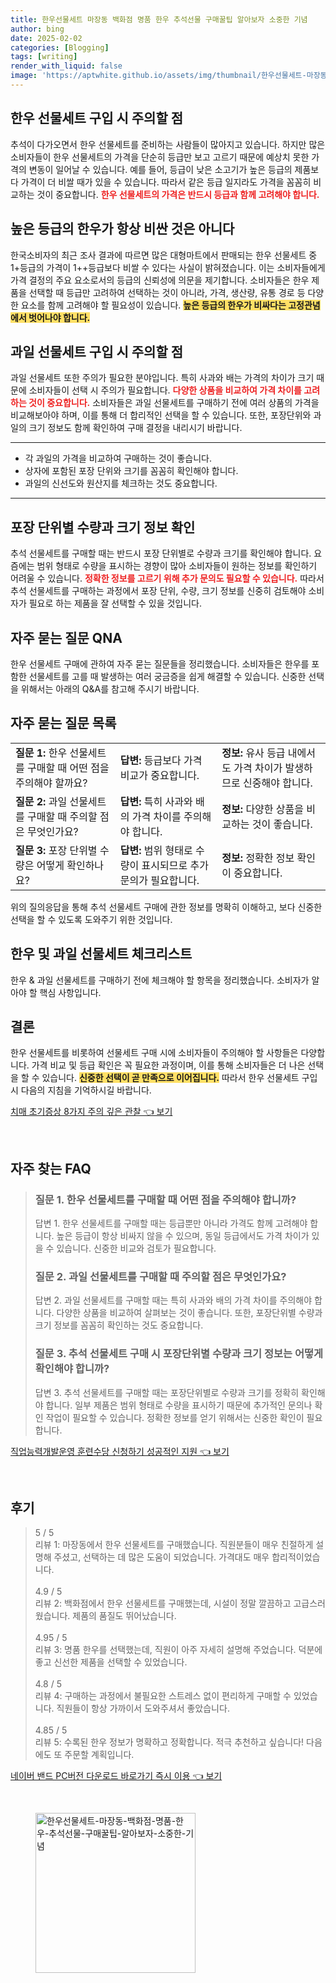 ```yaml
---
title: 한우선물세트 마장동 백화점 명품 한우 추석선물 구매꿀팁 알아보자 소중한 기념
author: bing
date: 2025-02-02
categories: [Blogging]
tags: [writing]
render_with_liquid: false
image: 'https://aptwhite.github.io/assets/img/thumbnail/한우선물세트-마장동-백화점-명품-한우-추석선물-구매꿀팁-알아보자-소중한-기념.webp'
---
```



<h2 id='한우선물세트구입시주의사항'>한우 선물세트 구입 시 주의할 점</h2>

<p>추석이 다가오면서 한우 선물세트를 준비하는 사람들이 많아지고 있습니다. 하지만 많은 소비자들이 한우 선물세트의 가격을 단순히 등급만 보고 고르기 때문에 예상치 못한 가격의 변동이 일어날 수 있습니다. 예를 들어, 등급이 낮은 소고기가 높은 등급의 제품보다 가격이 더 비쌀 때가 있을 수 있습니다. 따라서 같은 등급 일지라도 가격을 꼼꼼히 비교하는 것이 중요합니다. <b><span style="color: #ee2323;">한우 선물세트의 가격은 반드시 등급과 함께 고려해야 합니다.</span></b></p>

<h2 id='높은등급의비용'>높은 등급의 한우가 항상 비싼 것은 아니다</h2>

<p>한국소비자의 최근 조사 결과에 따르면 많은 대형마트에서 판매되는 한우 선물세트 중 1+등급의 가격이 1++등급보다 비쌀 수 있다는 사실이 밝혀졌습니다. 이는 소비자들에게 가격 결정의 주요 요소로서의 등급의 신뢰성에 의문을 제기합니다. 소비자들은 한우 제품을 선택할 때 등급만 고려하여 선택하는 것이 아니라, 가격, 생산량, 유통 경로 등 다양한 요소를 함께 고려해야 할 필요성이 있습니다. <b><span style="background-color: #ffe066;">높은 등급의 한우가 비싸다는 고정관념에서 벗어나야 합니다.</span></b></p>

<h2 id='과일선물세트구입시주의사항'>과일 선물세트 구입 시 주의할 점</h2>

<p>과일 선물세트 또한 주의가 필요한 분야입니다. 특히 사과와 배는 가격의 차이가 크기 때문에 소비자들이 선택 시 주의가 필요합니다. <b><span style="color: #ee2323;">다양한 상품을 비교하여 가격 차이를 고려하는 것이 중요합니다.</span></b> 소비자들은 과일 선물세트를 구매하기 전에 여러 상품의 가격을 비교해보아야 하며, 이를 통해 더 합리적인 선택을 할 수 있습니다. 또한, 포장단위와 과일의 크기 정보도 함께 확인하여 구매 결정을 내리시기 바랍니다.</p>

<hr />

<ul>
    <li>각 과일의 가격을 비교하여 구매하는 것이 좋습니다.</li>
    <li>상자에 포함된 포장 단위와 크기를 꼼꼼히 확인해야 합니다.</li>
    <li>과일의 신선도와 원산지를 체크하는 것도 중요합니다.</li>
</ul>

<hr />

<h2 id='포장단위별수량확인'>포장 단위별 수량과 크기 정보 확인</h2>

<p>추석 선물세트를 구매할 때는 반드시 포장 단위별로 수량과 크기를 확인해야 합니다. 요즘에는 범위 형태로 수량을 표시하는 경향이 많아 소비자들이 원하는 정보를 확인하기 어려울 수 있습니다. <b><span style="color: #ee2323;">정확한 정보를 고르기 위해 추가 문의도 필요할 수 있습니다.</span></b> 따라서 추석 선물세트를 구매하는 과정에서 포장 단위, 수량, 크기 정보를 신중히 검토해야 소비자가 필요로 하는 제품을 잘 선택할 수 있을 것입니다.</p>

<h2 id='자주묻는질문'>자주 묻는 질문 QNA</h2>

<p>한우 선물세트 구매에 관하여 자주 묻는 질문들을 정리했습니다. 소비자들은 한우를 포함한 선물세트를 고를 때 발생하는 여러 궁금증을 쉽게 해결할 수 있습니다. 신중한 선택을 위해서는 아래의 Q&A를 참고해 주시기 바랍니다.</p>

<h2 id='질문리스트'>자주 묻는 질문 목록</h2>

<table>
    <tr>
        <td><b>질문 1:</b> 한우 선물세트를 구매할 때 어떤 점을 주의해야 할까요?</td>
        <td><b>답변:</b> 등급보다 가격 비교가 중요합니다.</td>
        <td><b>정보:</b> 유사 등급 내에서도 가격 차이가 발생하므로 신중해야 합니다.</td>
    </tr>
    <tr>
        <td><b>질문 2:</b> 과일 선물세트를 구매할 때 주의할 점은 무엇인가요?</td>
        <td><b>답변:</b> 특히 사과와 배의 가격 차이를 주의해야 합니다.</td>
        <td><b>정보:</b> 다양한 상품을 비교하는 것이 좋습니다.</td>
    </tr>
    <tr>
        <td><b>질문 3:</b> 포장 단위별 수량은 어떻게 확인하나요?</td>
        <td><b>답변:</b> 범위 형태로 수량이 표시되므로 추가 문의가 필요합니다.</td>
        <td><b>정보:</b> 정확한 정보 확인이 중요합니다.</td>
    </tr>
</table>

<p>위의 질의응답을 통해 추석 선물세트 구매에 관한 정보를 명확히 이해하고, 보다 신중한 선택을 할 수 있도록 도와주기 위한 것입니다.</p>

<h2 id='선물세트체크리스트'>한우 및 과일 선물세트 체크리스트</h2>

<p>한우 & 과일 선물세트를 구매하기 전에 체크해야 할 항목을 정리했습니다. 소비자가 알아야 할 핵심 사항입니다.</p>

<h2 id='결론'>결론</h2>

<p>한우 선물세트를 비롯하여 선물세트 구매 시에 소비자들이 주의해야 할 사항들은 다양합니다. 가격 비교 및 등급 확인은 꼭 필요한 과정이며, 이를 통해 소비자들은 더 나은 선택을 할 수 있습니다. <b><span style="background-color: #ffe066;">신중한 선택이 곧 만족으로 이어집니다.</span></b> 따라서 한우 선물세트 구입 시 다음의 지침을 기억하시길 바랍니다.</p>


<p><a class="click-button" title="치매 초기증상 8가지 주의 깊은 관찰" href="https://aptwhite.github.io/posts/%EC%B9%98%EB%A7%A4-%EC%B4%88%EA%B8%B0%EC%A6%9D%EC%83%81-8%EA%B0%80%EC%A7%80-%EC%A3%BC%EC%9D%98-%EA%B9%8A%EC%9D%80-%EA%B4%80%EC%B0%B0/" rel="dofollow">치매 초기증상 8가지 주의 깊은 관찰 👈 보기</a></p><br>
<h2 id='자주_찾는_FAQ'>자주 찾는 FAQ</h2>
<div itemscope="" itemtype="https://schema.org/FAQPage"> 
<blockquote> 
<div itemscope="" itemprop="mainEntity" itemtype="https://schema.org/Question"> 
<h3 itemprop="name">질문 1. 한우 선물세트를 구매할 때 어떤 점을 주의해야 합니까?</h3> 
<div itemscope="" itemprop="acceptedAnswer" itemtype="https://schema.org/Answer"> 
<span itemprop="text"> 
<p>답변 1. 한우 선물세트를 구매할 때는 등급뿐만 아니라 가격도 함께 고려해야 합니다. 높은 등급이 항상 비싸지 않을 수 있으며, 동일 등급에서도 가격 차이가 있을 수 있습니다. 신중한 비교와 검토가 필요합니다.</p> 
</span> 
</div> 
</div> 

<div itemscope="" itemprop="mainEntity" itemtype="https://schema.org/Question"> 
<h3 itemprop="name">질문 2. 과일 선물세트를 구매할 때 주의할 점은 무엇인가요?</h3> 
<div itemscope="" itemprop="acceptedAnswer" itemtype="https://schema.org/Answer"> 
<span itemprop="text"> 
<p>답변 2. 과일 선물세트를 구매할 때는 특히 사과와 배의 가격 차이를 주의해야 합니다. 다양한 상품을 비교하여 살펴보는 것이 좋습니다. 또한, 포장단위별 수량과 크기 정보를 꼼꼼히 확인하는 것도 중요합니다.</p> 
</span> 
</div> 
</div> 

<div itemscope="" itemprop="mainEntity" itemtype="https://schema.org/Question"> 
<h3 itemprop="name">질문 3. 추석 선물세트 구매 시 포장단위별 수량과 크기 정보는 어떻게 확인해야 합니까?</h3> 
<div itemscope="" itemprop="acceptedAnswer" itemtype="https://schema.org/Answer"> 
<span itemprop="text"> 
<p>답변 3. 추석 선물세트를 구매할 때는 포장단위별로 수량과 크기를 정확히 확인해야 합니다. 일부 제품은 범위 형태로 수량을 표시하기 때문에 추가적인 문의나 확인 작업이 필요할 수 있습니다. 정확한 정보를 얻기 위해서는 신중한 확인이 필요합니다.</p> 
</span> 
</div> 
</div> 
</blockquote> 
</div>
<p><a class="click-button" title="직업능력개발운영 훈련수당 신청하기 성공적인 지원" href="https://aptwhite.github.io/posts/%EC%A7%81%EC%97%85%EB%8A%A5%EB%A0%A5%EA%B0%9C%EB%B0%9C%EC%9A%B4%EC%98%81-%ED%9B%88%EB%A0%A8%EC%88%98%EB%8B%B9-%EC%8B%A0%EC%B2%AD%ED%95%98%EA%B8%B0-%EC%84%B1%EA%B3%B5%EC%A0%81%EC%9D%B8-%EC%A7%80%EC%9B%90/" rel="dofollow">직업능력개발운영 훈련수당 신청하기 성공적인 지원 👈 보기</a></p><br>
<h2 id='후기'>후기</h2>
<div itemscope itemtype="https://schema.org/Product">
  <blockquote>
  <div itemprop="review" itemscope itemtype="https://schema.org/Review">
      <div itemprop="reviewRating" itemscope itemtype="https://schema.org/Rating"> <span itemprop="ratingValue">5</span> / <span itemprop="bestRating">5</span> </div>
      <span itemprop="reviewBody">리뷰 1: 마장동에서 한우 선물세트를 구매했습니다. 직원분들이 매우 친절하게 설명해 주셨고, 선택하는 데 많은 도움이 되었습니다. 가격대도 매우 합리적이었습니다.</span>
  </div>
  <br>
  <div itemprop="review" itemscope itemtype="https://schema.org/Review">
      <div itemprop="reviewRating" itemscope itemtype="https://schema.org/Rating"> <span itemprop="ratingValue">4.9</span> / <span itemprop="bestRating">5</span> </div>
      <span itemprop="reviewBody">리뷰 2: 백화점에서 한우 선물세트를 구매했는데, 시설이 정말 깔끔하고 고급스러웠습니다. 제품의 품질도 뛰어났습니다.</span>
  </div>
  <br>
  <div itemprop="review" itemscope itemtype="https://schema.org/Review">
      <div itemprop="reviewRating" itemscope itemtype="https://schema.org/Rating"> <span itemprop="ratingValue">4.95</span> / <span itemprop="bestRating">5</span> </div>
      <span itemprop="reviewBody">리뷰 3: 명품 한우를 선택했는데, 직원이 아주 자세히 설명해 주었습니다. 덕분에 좋고 신선한 제품을 선택할 수 있었습니다.</span>
  </div>
  <br>
  <div itemprop="review" itemscope itemtype="https://schema.org/Review">
      <div itemprop="reviewRating" itemscope itemtype="https://schema.org/Rating"> <span itemprop="ratingValue">4.8</span> / <span itemprop="bestRating">5</span> </div>
      <span itemprop="reviewBody">리뷰 4: 구매하는 과정에서 불필요한 스트레스 없이 편리하게 구매할 수 있었습니다. 직원들이 항상 가까이서 도와주셔서 좋았습니다.</span>
  </div>
  <br>
  <div itemprop="review" itemscope itemtype="https://schema.org/Review">
      <div itemprop="reviewRating" itemscope itemtype="https://schema.org/Rating"> <span itemprop="ratingValue">4.85</span> / <span itemprop="bestRating">5</span> </div>
      <span itemprop="reviewBody">리뷰 5: 수록된 한우 정보가 명확하고 정확합니다. 적극 추천하고 싶습니다! 다음에도 또 주문할 계획입니다.</span>
  </div>
  </blockquote>
</div>
<p><a class="click-button" title="네이버 밴드 PC버전 다운로드 바로가기 즉시 이용" href="https://aptwhite.github.io/posts/%EB%84%A4%EC%9D%B4%EB%B2%84-%EB%B0%B4%EB%93%9C-PC%EB%B2%84%EC%A0%84-%EB%8B%A4%EC%9A%B4%EB%A1%9C%EB%93%9C-%EB%B0%94%EB%A1%9C%EA%B0%80%EA%B8%B0-%EC%A6%89%EC%8B%9C-%EC%9D%B4%EC%9A%A9/" rel="dofollow">네이버 밴드 PC버전 다운로드 바로가기 즉시 이용 👈 보기</a></p><br>
<figure class="image"><img src="https://aptwhite.github.io/assets/img/thumbnail/한우선물세트-마장동-백화점-명품-한우-추석선물-구매꿀팁-알아보자-소중한-기념.webp" alt="한우선물세트-마장동-백화점-명품-한우-추석선물-구매꿀팁-알아보자-소중한-기념" width="256" height="256"></figure>